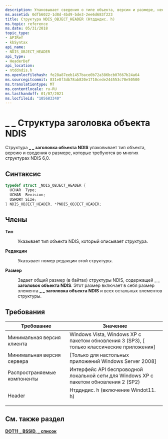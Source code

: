 ```yaml
---
description: Упаковывает сведения о типе объекта, версии и размере, необходимые для многих структур NDIS 6,0.
ms.assetid: 0dfb6022-1d8d-4bd9-bde3-2ee6d683f223
title: Структура NDIS_OBJECT_HEADER (Нтддндис. h)
ms.topic: reference
ms.date: 05/31/2018
topic_type:
- APIRef
- kbSyntax
api_name:
- NDIS_OBJECT_HEADER
api_type:
- HeaderDef
api_location:
- ntddndis.h
ms.openlocfilehash: fe28a87eeb1457bace0b72a386bcb07667b24a64
ms.sourcegitcommit: 831e8f3db78ab820e1710cede244553c70e50500
ms.translationtype: MT
ms.contentlocale: ru-RU
ms.lasthandoff: 01/07/2021
ms.locfileid: "105683340"
---
```

# <a name="ndis_object_header-structure"></a>\_ \_ Структура заголовка объекта NDIS

Структура **\_ \_ заголовка объекта NDIS** упаковывает тип объекта, версию и сведения о размере, которые требуются во многих структурах NDIS 6,0.

## <a name="syntax"></a>Синтаксис


```C++
typedef struct _NDIS_OBJECT_HEADER {
  UCHAR  Type;
  UCHAR  Revision;
  USHORT Size;
} NDIS_OBJECT_HEADER, *PNDIS_OBJECT_HEADER;
```



## <a name="members"></a>Члены

<dl> <dt>

**Тип**
</dt> <dd>

Указывает тип объекта NDIS, который описывает структура.

</dd> <dt>

**Редакции**
</dt> <dd>

Указывает номер редакции этой структуры.

</dd> <dt>

**Размер**
</dt> <dd>

Задает общий размер (в байтах) структуры NDIS, содержащей **\_ \_ заголовок объекта NDIS**. Этот размер включает в себя размер элемента **\_ \_ заголовка объекта NDIS** и всех остальных элементов структуры.

</dd> </dl>

## <a name="requirements"></a>Требования



| Требование | Значение |
|-------------------------------------|------------------------------------------------------------------------------------------------------------|
| Минимальная версия клиента<br/> | Windows Vista, Windows XP с пакетом обновления 3 (SP3), \[ только классические приложения\]<br/>                                        |
| Минимальная версия сервера<br/> | \[Только для настольных приложений Windows Server 2008\]<br/>                                                       |
| Распространяемые компоненты<br/>          | Интерфейс API беспроводной локальной сети для Windows XP с пакетом обновления 2 (SP2)<br/>                                                        |
| Header<br/>                   | <dl> <dt>Нтддндис. h (включение Windot11. h)</dt> </dl> |



## <a name="see-also"></a>См. также раздел

<dl> <dt>

[**DOT11 \_ BSSID, \_ список**](dot11-bssid-list.md)
</dt> </dl>

 

 




